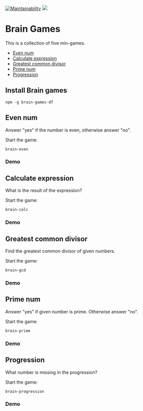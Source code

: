 [![Maintainability](https://api.codeclimate.com/v1/badges/9e8f54ecff124c886b44/maintainability)](https://codeclimate.com/github/Dmitry-dotcom/frontend-project-lvl1/maintainability)
![](https://github.com/Dmitry-dotcom/frontend-project-lvl1/workflows/Node%20CI/badge.svg)

# Brain Games

This is a collection of five min-games.
 - [Even num](https://github.com/Dmitry-dotcom/frontend-project-lvl1/#even-num)
 - [Calculate expression](https://github.com/Dmitry-dotcom/frontend-project-lvl1/#calculate-expression)
 - [Greatest common divisor](https://github.com/Dmitry-dotcom/frontend-project-lvl1/#greatest-common-divisor)
 - [Prime num](https://github.com/Dmitry-dotcom/frontend-project-lvl1/#prime-num)
 - [Progression](https://github.com/Dmitry-dotcom/frontend-project-lvl1/#progression)

## Install Brain games
```
npm -g brain-games-df
```
## Even num
Answer "yes" if the number is even, otherwise answer "no".

Start the game:
```
brain-even
```
### Demo


## Calculate expression
What is the result of the expression?

Start the game:
```
brain-calc
```
### Demo

## Greatest common divisor
Find the greatest common divisor of given numbers.

Start the game:
```
brain-gcd
```
### Demo

## Prime num
Answer "yes" if given number is prime. Otherwise answer "no".

Start the game:
```
brain-prime
```
### Demo

## Progression
What number is missing in the progression?

Start the game:
```
brain-progression
```
### Demo
